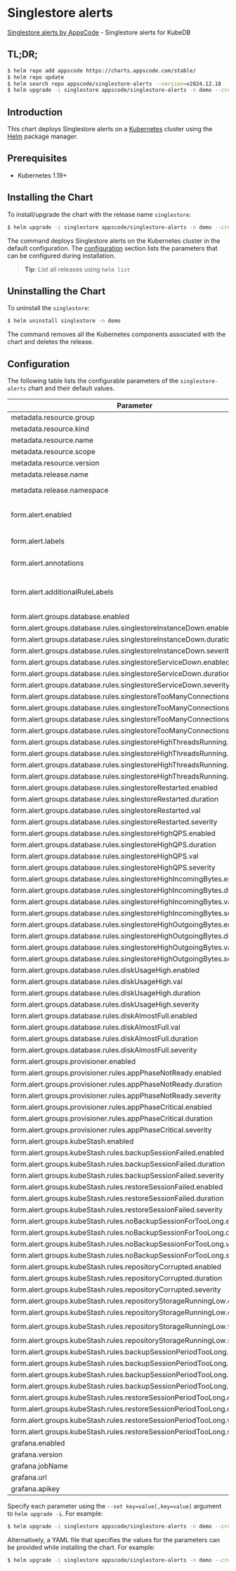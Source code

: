 # Singlestore alerts

[Singlestore alerts by AppsCode](https://github.com/appscode/alerts) - Singlestore alerts for KubeDB

## TL;DR;

```bash
$ helm repo add appscode https://charts.appscode.com/stable/
$ helm repo update
$ helm search repo appscode/singlestore-alerts --version=v2024.12.18
$ helm upgrade -i singlestore appscode/singlestore-alerts -n demo --create-namespace --version=v2024.12.18
```

## Introduction

This chart deploys Singlestore alerts on a [Kubernetes](http://kubernetes.io) cluster using the [Helm](https://helm.sh) package manager.

## Prerequisites

- Kubernetes 1.19+

## Installing the Chart

To install/upgrade the chart with the release name `singlestore`:

```bash
$ helm upgrade -i singlestore appscode/singlestore-alerts -n demo --create-namespace --version=v2024.12.18
```

The command deploys Singlestore alerts on the Kubernetes cluster in the default configuration. The [configuration](#configuration) section lists the parameters that can be configured during installation.

> **Tip**: List all releases using `helm list`

## Uninstalling the Chart

To uninstall the `singlestore`:

```bash
$ helm uninstall singlestore -n demo
```

The command removes all the Kubernetes components associated with the chart and deletes the release.

## Configuration

The following table lists the configurable parameters of the `singlestore-alerts` chart and their default values.

|                                Parameter                                |                  Description                  |                     Default                      |
|-------------------------------------------------------------------------|-----------------------------------------------|--------------------------------------------------|
| metadata.resource.group                                                 |                                               | <code>kubedb.com</code>                          |
| metadata.resource.kind                                                  |                                               | <code>Singlestore</code>                         |
| metadata.resource.name                                                  |                                               | <code>singlestores</code>                        |
| metadata.resource.scope                                                 |                                               | <code>Namespaced</code>                          |
| metadata.resource.version                                               |                                               | <code>v1alpha2</code>                            |
| metadata.release.name                                                   | Release name                                  | <code>""</code>                                  |
| metadata.release.namespace                                              | Release namespace                             | <code>""</code>                                  |
| form.alert.enabled                                                      | # Enable PrometheusRule alerts                | <code>warning</code>                             |
| form.alert.labels                                                       | # Labels for default rules                    | <code>{"release":"kube-prometheus-stack"}</code> |
| form.alert.annotations                                                  | # Annotations for default rules               | <code>{}</code>                                  |
| form.alert.additionalRuleLabels                                         | # Additional labels for PrometheusRule alerts | <code>{}</code>                                  |
| form.alert.groups.database.enabled                                      |                                               | <code>warning</code>                             |
| form.alert.groups.database.rules.singlestoreInstanceDown.enabled        |                                               | <code>true</code>                                |
| form.alert.groups.database.rules.singlestoreInstanceDown.duration       |                                               | <code>"0m"</code>                                |
| form.alert.groups.database.rules.singlestoreInstanceDown.severity       |                                               | <code>critical</code>                            |
| form.alert.groups.database.rules.singlestoreServiceDown.enabled         |                                               | <code>true</code>                                |
| form.alert.groups.database.rules.singlestoreServiceDown.duration        |                                               | <code>"0m"</code>                                |
| form.alert.groups.database.rules.singlestoreServiceDown.severity        |                                               | <code>critical</code>                            |
| form.alert.groups.database.rules.singlestoreTooManyConnections.enabled  |                                               | <code>true</code>                                |
| form.alert.groups.database.rules.singlestoreTooManyConnections.duration |                                               | <code>"2m"</code>                                |
| form.alert.groups.database.rules.singlestoreTooManyConnections.val      |                                               | <code>80</code>                                  |
| form.alert.groups.database.rules.singlestoreTooManyConnections.severity |                                               | <code>warning</code>                             |
| form.alert.groups.database.rules.singlestoreHighThreadsRunning.enabled  |                                               | <code>true</code>                                |
| form.alert.groups.database.rules.singlestoreHighThreadsRunning.duration |                                               | <code>"2m"</code>                                |
| form.alert.groups.database.rules.singlestoreHighThreadsRunning.val      |                                               | <code>60</code>                                  |
| form.alert.groups.database.rules.singlestoreHighThreadsRunning.severity |                                               | <code>warning</code>                             |
| form.alert.groups.database.rules.singlestoreRestarted.enabled           |                                               | <code>true</code>                                |
| form.alert.groups.database.rules.singlestoreRestarted.duration          |                                               | <code>"0m"</code>                                |
| form.alert.groups.database.rules.singlestoreRestarted.val               |                                               | <code>60</code>                                  |
| form.alert.groups.database.rules.singlestoreRestarted.severity          |                                               | <code>warning</code>                             |
| form.alert.groups.database.rules.singlestoreHighQPS.enabled             |                                               | <code>true</code>                                |
| form.alert.groups.database.rules.singlestoreHighQPS.duration            |                                               | <code>"0m"</code>                                |
| form.alert.groups.database.rules.singlestoreHighQPS.val                 |                                               | <code>1000</code>                                |
| form.alert.groups.database.rules.singlestoreHighQPS.severity            |                                               | <code>critical</code>                            |
| form.alert.groups.database.rules.singlestoreHighIncomingBytes.enabled   |                                               | <code>true</code>                                |
| form.alert.groups.database.rules.singlestoreHighIncomingBytes.duration  |                                               | <code>"0m"</code>                                |
| form.alert.groups.database.rules.singlestoreHighIncomingBytes.val       |                                               | <code>1048576 # 1MB</code>                       |
| form.alert.groups.database.rules.singlestoreHighIncomingBytes.severity  |                                               | <code>critical</code>                            |
| form.alert.groups.database.rules.singlestoreHighOutgoingBytes.enabled   |                                               | <code>true</code>                                |
| form.alert.groups.database.rules.singlestoreHighOutgoingBytes.duration  |                                               | <code>"0m"</code>                                |
| form.alert.groups.database.rules.singlestoreHighOutgoingBytes.val       |                                               | <code>1048576 # 1MB</code>                       |
| form.alert.groups.database.rules.singlestoreHighOutgoingBytes.severity  |                                               | <code>critical</code>                            |
| form.alert.groups.database.rules.diskUsageHigh.enabled                  |                                               | <code>true</code>                                |
| form.alert.groups.database.rules.diskUsageHigh.val                      |                                               | <code>80</code>                                  |
| form.alert.groups.database.rules.diskUsageHigh.duration                 |                                               | <code>"1m"</code>                                |
| form.alert.groups.database.rules.diskUsageHigh.severity                 |                                               | <code>warning</code>                             |
| form.alert.groups.database.rules.diskAlmostFull.enabled                 |                                               | <code>true</code>                                |
| form.alert.groups.database.rules.diskAlmostFull.val                     |                                               | <code>95</code>                                  |
| form.alert.groups.database.rules.diskAlmostFull.duration                |                                               | <code>"1m"</code>                                |
| form.alert.groups.database.rules.diskAlmostFull.severity                |                                               | <code>critical</code>                            |
| form.alert.groups.provisioner.enabled                                   |                                               | <code>warning</code>                             |
| form.alert.groups.provisioner.rules.appPhaseNotReady.enabled            |                                               | <code>true</code>                                |
| form.alert.groups.provisioner.rules.appPhaseNotReady.duration           |                                               | <code>"1m"</code>                                |
| form.alert.groups.provisioner.rules.appPhaseNotReady.severity           |                                               | <code>critical</code>                            |
| form.alert.groups.provisioner.rules.appPhaseCritical.enabled            |                                               | <code>true</code>                                |
| form.alert.groups.provisioner.rules.appPhaseCritical.duration           |                                               | <code>"15m"</code>                               |
| form.alert.groups.provisioner.rules.appPhaseCritical.severity           |                                               | <code>warning</code>                             |
| form.alert.groups.kubeStash.enabled                                     |                                               | <code>warning</code>                             |
| form.alert.groups.kubeStash.rules.backupSessionFailed.enabled           |                                               | <code>true</code>                                |
| form.alert.groups.kubeStash.rules.backupSessionFailed.duration          |                                               | <code>"0m"</code>                                |
| form.alert.groups.kubeStash.rules.backupSessionFailed.severity          |                                               | <code>critical</code>                            |
| form.alert.groups.kubeStash.rules.restoreSessionFailed.enabled          |                                               | <code>true</code>                                |
| form.alert.groups.kubeStash.rules.restoreSessionFailed.duration         |                                               | <code>"0m"</code>                                |
| form.alert.groups.kubeStash.rules.restoreSessionFailed.severity         |                                               | <code>critical</code>                            |
| form.alert.groups.kubeStash.rules.noBackupSessionForTooLong.enabled     |                                               | <code>true</code>                                |
| form.alert.groups.kubeStash.rules.noBackupSessionForTooLong.duration    |                                               | <code>"0m"</code>                                |
| form.alert.groups.kubeStash.rules.noBackupSessionForTooLong.val         |                                               | <code>18000</code>                               |
| form.alert.groups.kubeStash.rules.noBackupSessionForTooLong.severity    |                                               | <code>warning</code>                             |
| form.alert.groups.kubeStash.rules.repositoryCorrupted.enabled           |                                               | <code>true</code>                                |
| form.alert.groups.kubeStash.rules.repositoryCorrupted.duration          |                                               | <code>"5m"</code>                                |
| form.alert.groups.kubeStash.rules.repositoryCorrupted.severity          |                                               | <code>critical</code>                            |
| form.alert.groups.kubeStash.rules.repositoryStorageRunningLow.enabled   |                                               | <code>true</code>                                |
| form.alert.groups.kubeStash.rules.repositoryStorageRunningLow.duration  |                                               | <code>"5m"</code>                                |
| form.alert.groups.kubeStash.rules.repositoryStorageRunningLow.val       |                                               | <code>10737418240 # 10GB</code>                  |
| form.alert.groups.kubeStash.rules.repositoryStorageRunningLow.severity  |                                               | <code>warning</code>                             |
| form.alert.groups.kubeStash.rules.backupSessionPeriodTooLong.enabled    |                                               | <code>true</code>                                |
| form.alert.groups.kubeStash.rules.backupSessionPeriodTooLong.duration   |                                               | <code>"0m"</code>                                |
| form.alert.groups.kubeStash.rules.backupSessionPeriodTooLong.val        |                                               | <code>1800 # 30 minute</code>                    |
| form.alert.groups.kubeStash.rules.backupSessionPeriodTooLong.severity   |                                               | <code>warning</code>                             |
| form.alert.groups.kubeStash.rules.restoreSessionPeriodTooLong.enabled   |                                               | <code>true</code>                                |
| form.alert.groups.kubeStash.rules.restoreSessionPeriodTooLong.duration  |                                               | <code>"0m"</code>                                |
| form.alert.groups.kubeStash.rules.restoreSessionPeriodTooLong.val       |                                               | <code>1800 # 30 minute</code>                    |
| form.alert.groups.kubeStash.rules.restoreSessionPeriodTooLong.severity  |                                               | <code>warning</code>                             |
| grafana.enabled                                                         |                                               | <code>false</code>                               |
| grafana.version                                                         |                                               | <code>8.2.3</code>                               |
| grafana.jobName                                                         |                                               | <code>kubedb-databases</code>                    |
| grafana.url                                                             |                                               | <code>""</code>                                  |
| grafana.apikey                                                          |                                               | <code>""</code>                                  |


Specify each parameter using the `--set key=value[,key=value]` argument to `helm upgrade -i`. For example:

```bash
$ helm upgrade -i singlestore appscode/singlestore-alerts -n demo --create-namespace --version=v2024.12.18 --set metadata.resource.group=kubedb.com
```

Alternatively, a YAML file that specifies the values for the parameters can be provided while
installing the chart. For example:

```bash
$ helm upgrade -i singlestore appscode/singlestore-alerts -n demo --create-namespace --version=v2024.12.18 --values values.yaml
```
